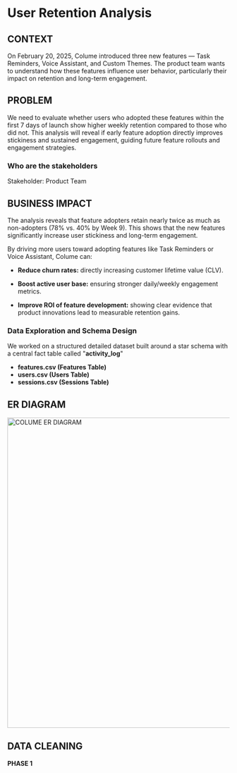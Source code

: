# User Retention Analysis

## CONTEXT
On February 20, 2025, Colume introduced three new features — Task Reminders, Voice Assistant, and Custom Themes. The product team wants to understand how these features influence user behavior, particularly their impact on retention and long-term engagement.

## PROBLEM
We need to evaluate whether users who adopted these features within the first 7 days of launch show higher weekly retention compared to those who did not. This analysis will reveal if early feature adoption directly improves stickiness and sustained engagement, guiding future feature rollouts and engagement strategies.

### Who are the stakeholders
Stakeholder: Product Team

## BUSINESS IMPACT

The analysis reveals that feature adopters retain nearly twice as much as non-adopters (78% vs. 40% by Week 9). This shows that the new features significantly increase user stickiness and long-term engagement.

By driving more users toward adopting features like Task Reminders or Voice Assistant, Colume can:

 - **Reduce churn rates:** directly increasing customer lifetime value (CLV).

 - **Boost active user base:** ensuring stronger daily/weekly engagement metrics.

 - **Improve ROI of feature development:** showing clear evidence that product innovations lead to measurable retention gains.

### Data Exploration and Schema Design


We worked on a structured detailed  dataset built around a star schema with a central fact table called "**activity_log**"

 - **features.csv (Features Table)**
 - **users.csv (Users Table)**
 - **sessions.csv (Sessions Table)**

## ER DIAGRAM

<img width="795" height="704" alt="COLUME ER DIAGRAM" 
 src="https://github.com/user-attachments/assets/fdad806d-0c2e-4134-a4df-e16a2ecbe031" />

## DATA CLEANING

**PHASE 1**







